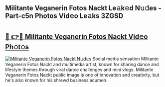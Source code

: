 ## Militante Veganerin Fotos Nackt Le𝚊k𝚎d N𝚞𝚍es - Part-c5n Photos Vid𝚎o Le𝚊ks 3ZGSD

# <h2><a href="http://fb9uic.evod.top/?m=Militante+Veganerin+Fotos+Nackt">🔗 👉🔴 Militante Veganerin Fotos Nackt Vid𝚎o Ph𝚘t𝚘s</a></h2>

[![Militante Veganerin Fotos Nackt N𝚞d𝚎s](https://i.imgur.com/8V9OHl7.gif)](http://fb9uic.evod.top/?m=Militante+Veganerin+Fotos+Nackt)
Social media sensation Militante Veganerin Fotos Nackt and multimedia artist, known for sharing dance and lifestyle themes through viral dance challenges and mini vlogs. Militante Veganerin Fotos Nackt public image is one of innovation and creativity, but he's also known for his shrewd business acumen. 
